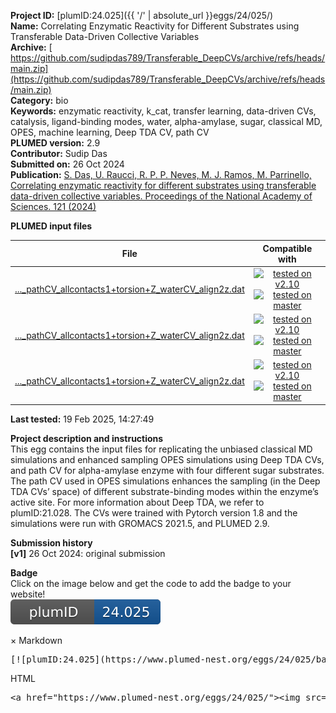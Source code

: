 **Project ID:** [plumID:24.025]({{ '/' | absolute_url }}eggs/24/025/)  
**Name:**  Correlating Enzymatic Reactivity for Different Substrates using Transferable Data-Driven Collective Variables  
**Archive:** [ https://github.com/sudipdas789/Transferable_DeepCVs/archive/refs/heads/main.zip](https://github.com/sudipdas789/Transferable_DeepCVs/archive/refs/heads/main.zip)  
**Category:**  bio  
**Keywords:**  enzymatic reactivity, k_cat, transfer learning, data-driven CVs, catalysis, ligand-binding modes, water, alpha-amylase, sugar, classical MD, OPES, machine learning, Deep TDA CV, path CV  
**PLUMED version:**  2.9  
**Contributor:**  Sudip Das  
**Submitted on:** 26 Oct 2024  
**Publication:** [S. Das, U. Raucci, R. P. P. Neves, M. J. Ramos, M. Parrinello, Correlating enzymatic reactivity for different substrates using transferable data-driven collective variables. Proceedings of the National Academy of Sciences. 121 (2024)](http://dx.doi.org/10.1073/pnas.2416621121)  
  
**PLUMED input files**  
  
| File     | Compatible with |  
|:--------:|:--------:|  
| [..._pathCV_allcontacts1+torsion+Z_waterCV_align2z.dat](./data/maltohexaose/biased_MD/plumed_pathCV_allcontacts1+torsion+Z_waterCV_align2z.dat.md) |  [![tested on v2.10](https://img.shields.io/badge/v2.10-passing-green.svg)](data/maltohexaose/biased_MD/plumed_pathCV_allcontacts1+torsion+Z_waterCV_align2z.dat.plumed.stderr) [![tested on master](https://img.shields.io/badge/master-passing-green.svg)](data/maltohexaose/biased_MD/plumed_pathCV_allcontacts1+torsion+Z_waterCV_align2z.dat.plumed_master.stderr) |  
| [..._pathCV_allcontacts1+torsion+Z_waterCV_align2z.dat](./data/maltotetraose/biased_MD/plumed_pathCV_allcontacts1+torsion+Z_waterCV_align2z.dat.md) |  [![tested on v2.10](https://img.shields.io/badge/v2.10-passing-green.svg)](data/maltotetraose/biased_MD/plumed_pathCV_allcontacts1+torsion+Z_waterCV_align2z.dat.plumed.stderr) [![tested on master](https://img.shields.io/badge/master-passing-green.svg)](data/maltotetraose/biased_MD/plumed_pathCV_allcontacts1+torsion+Z_waterCV_align2z.dat.plumed_master.stderr) |  
| [..._pathCV_allcontacts1+torsion+Z_waterCV_align2z.dat](./data/maltotriose/biased_MD/plumed_pathCV_allcontacts1+torsion+Z_waterCV_align2z.dat.md) |  [![tested on v2.10](https://img.shields.io/badge/v2.10-passing-green.svg)](data/maltotriose/biased_MD/plumed_pathCV_allcontacts1+torsion+Z_waterCV_align2z.dat.plumed.stderr) [![tested on master](https://img.shields.io/badge/master-passing-green.svg)](data/maltotriose/biased_MD/plumed_pathCV_allcontacts1+torsion+Z_waterCV_align2z.dat.plumed_master.stderr) |  
  
**Last tested:**  19 Feb 2025, 14:27:49
  
**Project description and instructions**  
This egg contains the input files for replicating the unbiased classical MD simulations and enhanced sampling OPES simulations using Deep TDA CVs, and path CV for alpha-amylase enzyme with four different sugar substrates. The path CV used in OPES simulations enhances the sampling (in the Deep TDA CVs’ space) of different substrate-binding modes within the enzyme’s active site. For more information about Deep TDA, we refer to plumID:21.028. The CVs were trained with Pytorch version 1.8 and the simulations were run with GROMACS 2021.5, and PLUMED 2.9.

  
**Submission history**  
**[v1]** 26 Oct 2024: original submission  
  
**Badge**  
Click on the image below and get the code to add the badge to your website!  
<img src="./badge.svg" alt="plumeDnest:24.025" id="myBtn" class="badge">
<div id="myModal" class="modal">
  <div class="modal-content">
    <span class="close">&times;</span>
    Markdown<pre>[![plumID:24.025](https://www.plumed-nest.org/eggs/24/025/badge.svg)](https://www.plumed-nest.org/eggs/24/025/)</pre>
    HTML<pre>&lt;a href="https://www.plumed-nest.org/eggs/24/025/"&gt;&lt;img src="https://www.plumed-nest.org/eggs/24/025/badge.svg" alt="plumID:24.025"&gt;&lt;/a&gt;</pre>
  </div>
</div>
